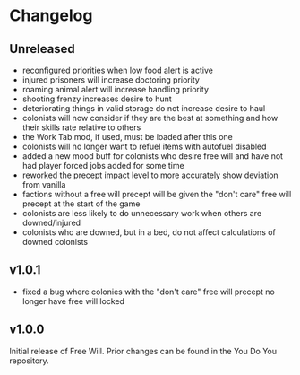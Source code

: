 # Changelog

## Unreleased

  - reconfigured priorities when low food alert is active
  - injured prisoners will increase doctoring priority
  - roaming animal alert will increase handling priority
  - shooting frenzy increases desire to hunt
  - deteriorating things in valid storage do not increase desire to haul
  - colonists will now consider if they are the best at something and how their
    skills rate relative to others
  - the Work Tab mod, if used, must be loaded after this one
  - colonists will no longer want to refuel items with autofuel disabled
  - added a new mood buff for colonists who desire free will and have not had
    player forced jobs added for some time
  - reworked the precept impact level to more accurately show deviation from
    vanilla
  - factions without a free will precept will be given the "don't care" free
    will precept at the start of the game
  - colonists are less likely to do unnecessary work when others are
    downed/injured
  - colonists who are downed, but in a bed, do not affect calculations of downed
    colonists

## v1.0.1

  - fixed a bug where colonies with the "don't care" free will precept no longer
    have free will locked

## v1.0.0

Initial release of Free Will. Prior changes can be found in the You Do You
repository.